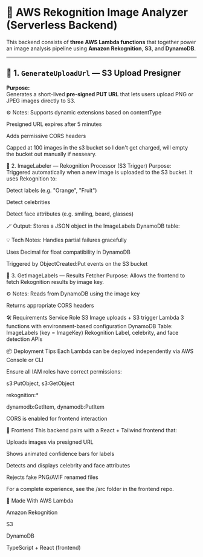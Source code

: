 # 🧠 AWS Rekognition Image Analyzer (Serverless Backend)

This backend consists of **three AWS Lambda functions** that together power an image analysis pipeline using **Amazon Rekognition**, **S3**, and **DynamoDB**.

---

## 📁 1. `GenerateUploadUrl` — S3 Upload Presigner

**Purpose:**  
Generates a short-lived **pre-signed PUT URL** that lets users upload PNG or JPEG images directly to S3.

⚙️ Notes:
Supports dynamic extensions based on contentType

Presigned URL expires after 5 minutes

Adds permissive CORS headers

Capped at 100 images in the s3 bucket so I don't get charged, will empty the bucket out manually if nesseary.

📁 2. ImageLabeler — Rekognition Processor (S3 Trigger)
Purpose:
Triggered automatically when a new image is uploaded to the S3 bucket. It uses Rekognition to:

Detect labels (e.g. "Orange", "Fruit")

Detect celebrities

Detect face attributes (e.g. smiling, beard, glasses)

🪄 Output:
Stores a JSON object in the ImageLabels DynamoDB table:


💡 Tech Notes:
Handles partial failures gracefully

Uses Decimal for float compatibility in DynamoDB

Triggered by ObjectCreated:Put events on the S3 bucket

📁 3. GetImageLabels — Results Fetcher
Purpose:
Allows the frontend to fetch Rekognition results by image key.


⚙️ Notes:
Reads from DynamoDB using the image key

Returns appropriate CORS headers

🛠️ Requirements
Service	Role
S3	Image uploads + S3 trigger
Lambda	3 functions with environment-based configuration
DynamoDB	Table: ImageLabels (key = ImageKey)
Rekognition	Label, celebrity, and face detection APIs

📦 Deployment Tips
Each Lambda can be deployed independently via AWS Console or CLI

Ensure all IAM roles have correct permissions:

s3:PutObject, s3:GetObject

rekognition:*

dynamodb:GetItem, dynamodb:PutItem

CORS is enabled for frontend interaction

🧩 Frontend
This backend pairs with a React + Tailwind frontend that:

Uploads images via presigned URL

Shows animated confidence bars for labels

Detects and displays celebrity and face attributes

Rejects fake PNG/AVIF renamed files

For a complete experience, see the /src folder in the frontend repo.

📸 Made With
AWS Lambda

Amazon Rekognition

S3

DynamoDB

TypeScript + React (frontend)